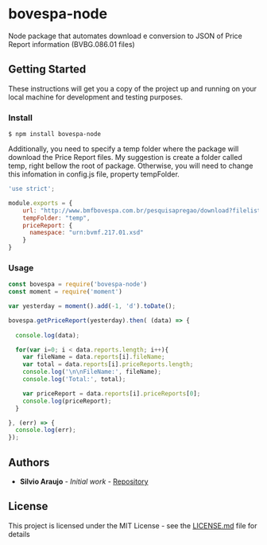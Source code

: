 # bovespa-node
Node package that automates download e conversion to JSON of Price Report information (BVBG.086.01 files)

## Getting Started

These instructions will get you a copy of the project up and running on your local machine for development and testing purposes. 

### Install

```
$ npm install bovespa-node
```

Additionally, you need to specify a temp folder where the package will download the Price Report files. 
My suggestion is create a folder called temp, right bellow the root of package. 
Otherwise, you will need to change this infomation in config.js file, property tempFolder.

```js
'use strict';

module.exports = {
    url: "http://www.bmfbovespa.com.br/pesquisapregao/download?filelist=",
    tempFolder: "temp",
    priceReport: {
      namespace: "urn:bvmf.217.01.xsd"
    }
}

```

### Usage

```js
const bovespa = require('bovespa-node')
const moment = require('moment')

var yesterday = moment().add(-1, 'd').toDate();

bovespa.getPriceReport(yesterday).then( (data) => {
  
  console.log(data);

  for(var i=0; i < data.reports.length; i++){
    var fileName = data.reports[i].fileName;
    var total = data.reports[i].priceReports.length;
    console.log('\n\nFileName:', fileName);
    console.log('Total:', total);

    var priceReport = data.reports[i].priceReports[0];
    console.log(priceReport);
  }

}, (err) => {
  console.log(err);
});

```

## Authors

* **Silvio Araujo** - *Initial work* - [Repository](https://github.com/saraujojr)

## License

This project is licensed under the MIT License - see the [LICENSE.md](LICENSE.md) file for details

